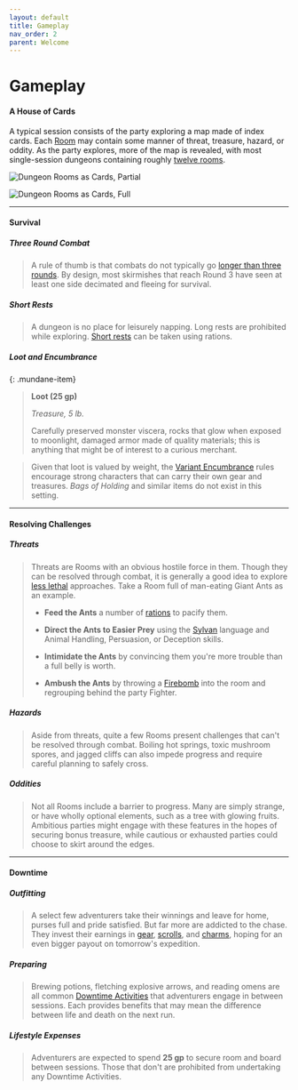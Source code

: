 ```yaml
---
layout: default
title: Gameplay
nav_order: 2
parent: Welcome
---
```


# Gameplay

#### A House of Cards

A typical session consists of the party exploring a map made of index cards. Each [Room](../gm_guide/rooms/rooms) may contain some manner of threat, treasure, hazard, or oddity. As the party explores, more of the map is revealed, with most single-session dungeons containing roughly [twelve rooms](../gm_guide/rooms/twelve_room_dungeon).

![Dungeon Rooms as Cards, Partial](../../../assets/img/dungeon_01.jpg)

![Dungeon Rooms as Cards, Full](../../../assets/img/dungeon_02.jpg)


---


#### Survival

##### Three Round Combat

> A rule of thumb is that combats do not typically go [longer than three rounds](../gm_guide/combat/combat). By design, most skirmishes that reach Round 3 have seen at least one side decimated and fleeing for survival.

##### Short Rests

> A dungeon is no place for leisurely napping. Long rests are prohibited while exploring. [Short rests](../adventuring/resting) can be taken using rations.

##### Loot and Encumbrance

{: .mundane-item}
> **Loot (25 gp)**
>
> *Treasure, 5 lb.*
>
> Carefully preserved monster viscera, rocks that glow when exposed to moonlight, damaged armor made of quality materials; this is anything that might be of interest to a curious merchant.

> Given that loot is valued by weight, the [Variant Encumbrance](../adventuring/encumbrance) rules encourage strong characters that can carry their own gear and treasures. *Bags of Holding* and similar items do not exist in this setting.

---

#### Resolving Challenges

##### Threats 
> Threats are Rooms with an obvious hostile force in them. Though they can be resolved through combat, it is generally a good idea to explore [less lethal](../gm_guide/combat/combat) approaches. Take a Room full of man-eating Giant Ants as an example.
>
> * **Feed the Ants** a number of [rations](../../data/items/rations) to pacify them.
>
> * **Direct the Ants to Easier Prey** using the [Sylvan](../adventuring/languages#sylvan) language and Animal Handling, Persuasion, or Deception skills.
> 
> * **Intimidate the Ants** by convincing them you're more trouble than a full belly is worth.
> 
> * **Ambush the Ants** by throwing a [Firebomb](../gear/alchemics) into the room and regrouping behind the party Fighter.

##### Hazards

> Aside from threats, quite a few Rooms present challenges that can't be resolved through combat. Boiling hot springs, toxic mushroom spores, and jagged cliffs can also impede progress and require careful planning to safely cross.

##### Oddities

> Not all Rooms include a barrier to progress. Many are simply strange, or have wholly optional elements, such as a tree with glowing fruits. Ambitious parties might engage with these features in the hopes of securing bonus treasure, while cautious or exhausted parties could choose to skirt around the edges.

---

#### Downtime

##### Outfitting

> A select few adventurers take their winnings and leave for home, purses full and pride satisfied. But far more are addicted to the chase. They invest their earnings in [gear](../gear/index), [scrolls](../gear/scrolls), and [charms](../gear/charms), hoping for an even bigger payout on tomorrow's expedition.

##### Preparing

> Brewing potions, fletching explosive arrows, and reading omens are all common [Downtime Activities](../adventuring/downtime) that adventurers engage in between sessions. Each provides benefits that may mean the difference between life and death on the next run.

##### Lifestyle Expenses

> Adventurers are expected to spend **25 gp** to secure room and board between sessions. Those that don't are prohibited from undertaking any Downtime Activities.